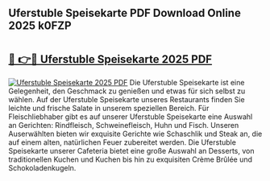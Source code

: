 ## Uferstuble Speisekarte PDF Download Online 2025 k0FZP

# <h2><a href="http://gc8m6l.nevu.top/?p=Uferstuble+Speisekarte">🔗 👉🔴 Uferstuble Speisekarte 2025 PDF</a></h2>

[![Uferstuble Speisekarte 2025 PDF](https://i.imgur.com/dBaPXMq.png)](http://gc8m6l.nevu.top/?p=Uferstuble+Speisekarte)
Die Uferstuble Speisekarte ist eine Gelegenheit, den Geschmack zu genießen und etwas für sich selbst zu wählen. Auf der Uferstuble Speisekarte unseres Restaurants finden Sie leichte und frische Salate in unserem speziellen Bereich. Für Fleischliebhaber gibt es auf unserer Uferstuble Speisekarte eine Auswahl an Gerichten: Rindfleisch, Schweinefleisch, Huhn und Fisch. Unseren Auserwählten bieten wir exquisite Gerichte wie Schaschlik und Steak an, die auf einem alten, natürlichen Feuer zubereitet werden. Die Uferstuble Speisekarte unserer Cafeteria bietet eine große Auswahl an Desserts, von traditionellen Kuchen und Kuchen bis hin zu exquisiten Crème Brûlée und Schokoladenkugeln.
